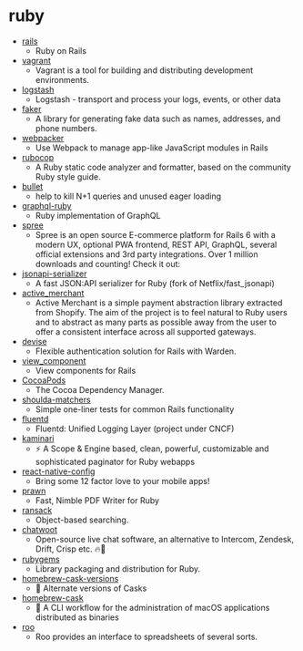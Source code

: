 # ruby
- [rails](https://github.com/rails/rails)
  - Ruby on Rails
- [vagrant](https://github.com/hashicorp/vagrant)
  - Vagrant is a tool for building and distributing development environments.
- [logstash](https://github.com/elastic/logstash)
  - Logstash - transport and process your logs, events, or other data
- [faker](https://github.com/faker-ruby/faker)
  - A library for generating fake data such as names, addresses, and phone numbers.
- [webpacker](https://github.com/rails/webpacker)
  - Use Webpack to manage app-like JavaScript modules in Rails
- [rubocop](https://github.com/rubocop-hq/rubocop)
  - A Ruby static code analyzer and formatter, based on the community Ruby style guide.
- [bullet](https://github.com/flyerhzm/bullet)
  - help to kill N+1 queries and unused eager loading
- [graphql-ruby](https://github.com/rmosolgo/graphql-ruby)
  - Ruby implementation of GraphQL
- [spree](https://github.com/spree/spree)
  - Spree is an open source E-commerce platform for Rails 6 with a modern UX, optional PWA frontend, REST API, GraphQL, several official extensions and 3rd party integrations. Over 1 million downloads and counting! Check it out:
- [jsonapi-serializer](https://github.com/jsonapi-serializer/jsonapi-serializer)
  - A fast JSON:API serializer for Ruby (fork of Netflix/fast_jsonapi)
- [active_merchant](https://github.com/activemerchant/active_merchant)
  - Active Merchant is a simple payment abstraction library extracted from Shopify. The aim of the project is to feel natural to Ruby users and to abstract as many parts as possible away from the user to offer a consistent interface across all supported gateways.
- [devise](https://github.com/heartcombo/devise)
  - Flexible authentication solution for Rails with Warden.
- [view_component](https://github.com/github/view_component)
  - View components for Rails
- [CocoaPods](https://github.com/CocoaPods/CocoaPods)
  - The Cocoa Dependency Manager.
- [shoulda-matchers](https://github.com/thoughtbot/shoulda-matchers)
  - Simple one-liner tests for common Rails functionality
- [fluentd](https://github.com/fluent/fluentd)
  - Fluentd: Unified Logging Layer (project under CNCF)
- [kaminari](https://github.com/kaminari/kaminari)
  - ⚡ A Scope & Engine based, clean, powerful, customizable and sophisticated paginator for Ruby webapps
- [react-native-config](https://github.com/luggit/react-native-config)
  - Bring some 12 factor love to your mobile apps!
- [prawn](https://github.com/prawnpdf/prawn)
  - Fast, Nimble PDF Writer for Ruby
- [ransack](https://github.com/activerecord-hackery/ransack)
  - Object-based searching.
- [chatwoot](https://github.com/chatwoot/chatwoot)
  - Open-source live chat software, an alternative to Intercom, Zendesk, Drift, Crisp etc. 🔥💬
- [rubygems](https://github.com/rubygems/rubygems)
  - Library packaging and distribution for Ruby.
- [homebrew-cask-versions](https://github.com/Homebrew/homebrew-cask-versions)
  - 🔢 Alternate versions of Casks
- [homebrew-cask](https://github.com/Homebrew/homebrew-cask)
  - 🍻 A CLI workflow for the administration of macOS applications distributed as binaries
- [roo](https://github.com/roo-rb/roo)
  - Roo provides an interface to spreadsheets of several sorts.
